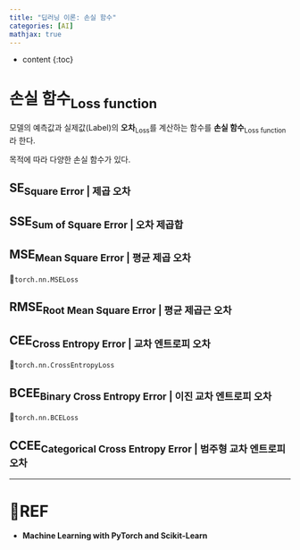 ```yaml
---
title: "딥러닝 이론: 손실 함수"
categories: [AI]
mathjax: true
---
```


* content
{:toc}
# 손실 함수<sub>Loss function</sub>

모델의 예측값과 실제값(Label)의 **오차**<sub>Loss</sub>를 계산하는 함수를 **손실 함수**<sub>Loss function</sub>라 한다.

목적에 따라 다양한 손실 함수가 있다.

## SE<sub>Square Error | 제곱 오차</sub>

## SSE<sub>Sum of Square Error | 오차 제곱합</sub>

## MSE<sub>Mean Square Error | 평균 제곱 오차</sub>

🧶`torch.nn.MSELoss`

## RMSE<sub>Root Mean Square Error | 평균 제곱근 오차</sub>

## CEE<sub>Cross Entropy Error | 교차 엔트로피 오차</sub>

🧶`torch.nn.CrossEntropyLoss`

## BCEE<sub>Binary Cross Entropy Error | 이진 교차 엔트로피 오차</sub>

🧶`torch.nn.BCELoss`

## CCEE<sub>Categorical Cross Entropy Error | 범주형 교차 엔트로피 오차</sub>



---

# 📌REF

-   **Machine Learning with PyTorch and Scikit-Learn**

